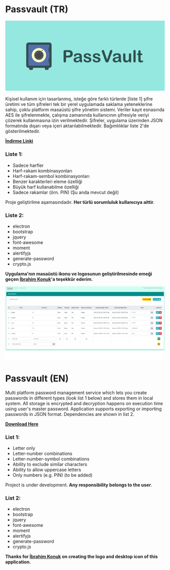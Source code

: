 # Passvault (TR)

![Logo](https://github.com/ahmetkasif/passvault/blob/master/passvault-logo.png)

Kişisel kullanım için tasarlanmış, isteğe göre farklı türlerde [liste 1] şifre üretimi ve tüm şifreleri tek bir yerel uygulamada saklama yeteneklerine sahip, çoklu platform masaüstü şifre yönetim sistemi. Veriler kayıt esnasında AES ile şifrelenmekte, çalışma zamanında kullanıcının şifresiyle veriyi çözerek kullanmasına izin verilmektedir. Şifreler, uygulama üzerinden JSON formatında dışarı veya içeri aktarılabilmektedir. Bağımlılıklar liste 2'de gösterilmektedir.

**[İndirme Linki](https://github.com/ahmetkasif/passvault/releases)**

### Liste 1:
* Sadece harfler
* Harf-rakam kombinasyonları
* Harf-rakam-sembol kombinasyonları
* Benzer karakterleri eleme özelliği
* Büyük harf kullanabilme özelliği
* Sadece rakamlar (örn. PIN) (Şu anda mevcut değil)

Proje geliştirilme aşamasındadır. **Her türlü sorumluluk kullanıcıya aittir**.

### Liste 2:
* electron
* bootstrap
* jquery
* font-awesome
* moment
* alertifyjs
* generate-password
* crypto.js

**Uygulama'nın masaüstü ikonu ve logosunun geliştirilmesinde emeği geçen [İbrahim Konuk](http://www.ibrahimkonuk.com)'a teşekkür ederim.**

![Screenshot](https://github.com/ahmetkasif/passvault/blob/master/index-shot.PNG)

# Passvault (EN)

Multi platform password management service which lets you create passwords in different types (look list 1 below) and stores them in local system. All storage is encrypted and decryption happens on execution time using user's master password. Application supports exporting or importing passwords in JSON format. Dependencies are shown in list 2.

**[Download Here](https://github.com/ahmetkasif/passvault/releases)**

### List 1:
* Letter only
* Letter-number combinations
* Letter-number-symbol combinations
* Ability to exclude similar characters
* Ability to allow uppercase letters
* Only numbers (e.g. PIN) (to be added)

Project is under development. **Any responsibility belongs to the user**.

### List 2:
* electron
* bootstrap
* jquery
* font-awesome
* moment
* alertifyjs
* generate-password
* crypto.js

**Thanks for [İbrahim Konuk](http://www.ibrahimkonuk.com) on creating the logo and desktop icon of this application.**
